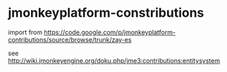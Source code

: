 # jmonkeyplatform-constributions

import from https://code.google.com/p/jmonkeyplatform-contributions/source/browse/trunk/zay-es

see http://wiki.jmonkeyengine.org/doku.php/jme3:contributions:entitysystem
